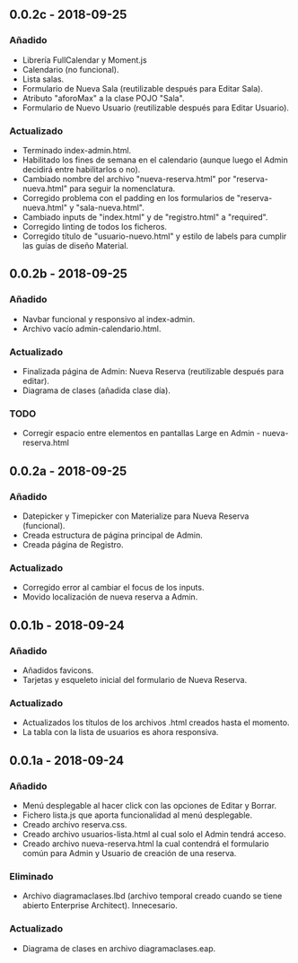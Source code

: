 ## 0.0.2c - 2018-09-25
### Añadido
- Librería FullCalendar y Moment.js
- Calendario (no funcional).
- Lista salas.
- Formulario de Nueva Sala (reutilizable después para Editar Sala).
- Atributo "aforoMax" a la clase POJO "Sala".
- Formulario de Nuevo Usuario (reutilizable después para Editar Usuario).

### Actualizado
- Terminado index-admin.html.
- Habilitado los fines de semana en el calendario (aunque luego el Admin decidirá entre habilitarlos o no).
- Cambiado nombre del archivo "nueva-reserva.html" por "reserva-nueva.html" para seguir la nomenclatura.
- Corregido problema con el padding en los formularios de "reserva-nueva.html" y "sala-nueva.html".
- Cambiado inputs de "index.html" y de "registro.html" a "required".
- Corregido linting de todos los ficheros.
- Corregido título de "usuario-nuevo.html" y estilo de labels para cumplir las guías de diseño Material.


## 0.0.2b - 2018-09-25
### Añadido
- Navbar funcional y responsivo al index-admin.
- Archivo vacío admin-calendario.html.

### Actualizado
- Finalizada página de Admin: Nueva Reserva (reutilizable después para editar).
- Diagrama de clases (añadida clase día).

### TODO
- Corregir espacio entre elementos en pantallas Large en Admin - nueva-reserva.html

## 0.0.2a - 2018-09-25
### Añadido
- Datepicker y Timepicker con Materialize para Nueva Reserva (funcional).
- Creada estructura de página principal de Admin.
- Creada página de Registro.

### Actualizado
- Corregido error al cambiar el focus de los inputs.
- Movido localización de nueva reserva a Admin.

## 0.0.1b - 2018-09-24
### Añadido
- Añadidos favicons.
- Tarjetas y esqueleto inicial del formulario de Nueva Reserva.

### Actualizado
- Actualizados los títulos de los archivos .html creados hasta el momento.
- La tabla con la lista de usuarios es ahora responsiva.

## 0.0.1a - 2018-09-24
### Añadido
- Menú desplegable al hacer click con las opciones de Editar y Borrar.
- Fichero lista.js que aporta funcionalidad al menú desplegable.
- Creado archivo reserva.css.
- Creado archivo usuarios-lista.html al cual solo el Admin tendrá acceso.
- Creado archivo nueva-reserva.html la cual contendrá el formulario común para Admin y Usuario de creación de una reserva.

### Eliminado
- Archivo diagramaclases.lbd (archivo temporal creado cuando se tiene abierto Enterprise Architect). Innecesario.

### Actualizado
- Diagrama de clases en archivo diagramaclases.eap.